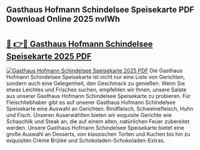 ## Gasthaus Hofmann Schindelsee Speisekarte PDF Download Online 2025 nvlWh

# <h2><a href="http://gccg0m.nevu.top/?p=Gasthaus+Hofmann+Schindelsee+Speisekarte">🔗 👉🔴 Gasthaus Hofmann Schindelsee Speisekarte 2025 PDF</a></h2>

[![Gasthaus Hofmann Schindelsee Speisekarte 2025 PDF](https://i.imgur.com/dBaPXMq.png)](http://gccg0m.nevu.top/?p=Gasthaus+Hofmann+Schindelsee+Speisekarte)
Die Gasthaus Hofmann Schindelsee Speisekarte ist nicht nur eine Liste von Gerichten, sondern auch eine Gelegenheit, den Geschmack zu genießen. Wenn Sie etwas Leichtes und Frisches suchen, empfehlen wir Ihnen, unsere Salate aus unserer Gasthaus Hofmann Schindelsee Speisekarte zu probieren. Für Fleischliebhaber gibt es auf unserer Gasthaus Hofmann Schindelsee Speisekarte eine Auswahl an Gerichten: Rindfleisch, Schweinefleisch, Huhn und Fisch. Unseren Auserwählten bieten wir exquisite Gerichte wie Schaschlik und Steak an, die auf einem alten, natürlichen Feuer zubereitet werden. Unsere Gasthaus Hofmann Schindelsee Speisekarte bietet eine große Auswahl an Desserts, von klassischen Torten und Kuchen bis hin zu exquisiten Crème Brûlée und Schokoladen-Schokoladen-Extras.
